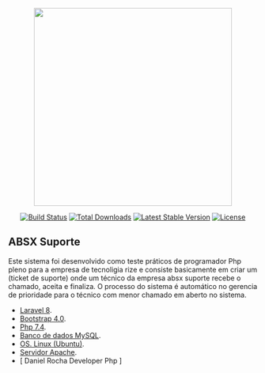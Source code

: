 <p align="center"><a href="https://laravel.com" target="_blank"><img src="https://raw.githubusercontent.com/laravel/art/master/logo-lockup/5%20SVG/2%20CMYK/1%20Full%20Color/laravel-logolockup-cmyk-red.svg" width="400"></a></p>

<p align="center">
<a href="https://travis-ci.org/laravel/framework"><img src="https://travis-ci.org/laravel/framework.svg" alt="Build Status"></a>
<a href="https://packagist.org/packages/laravel/framework"><img src="https://img.shields.io/packagist/dt/laravel/framework" alt="Total Downloads"></a>
<a href="https://packagist.org/packages/laravel/framework"><img src="https://img.shields.io/packagist/v/laravel/framework" alt="Latest Stable Version"></a>
<a href="https://packagist.org/packages/laravel/framework"><img src="https://img.shields.io/packagist/l/laravel/framework" alt="License"></a>
</p>

## ABSX Suporte

Este sistema foi desenvolvido como teste práticos de programador Php pleno para a empresa de tecnoligia rize e consiste basicamente em criar um (ticket de suporte) onde um técnico da empresa absx suporte recebe o chamado, aceita e finaliza. O processo  do sistema é automático no gerencia de prioridade para o técnico com menor chamado em aberto no sistema.

- [Laravel 8](https://laravel.com/).
- [Bootstrap 4.0](https://getbootstrap.com/docs/4.0/getting-started/introduction/).
- [Php 7.4](https://www.php.net/downloads.php#v7.4.16).
- [Banco de dados MySQL](https://mariadb.org/).
- [OS. Linux (Ubuntu)](https://ubuntu.com/).
- [Servidor Apache](https://httpd.apache.org/).
- [ Daniel Rocha Developer Php ]
